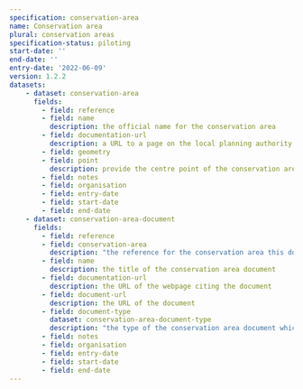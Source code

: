 ```yaml
---
specification: conservation-area
name: Conservation area
plural: conservation areas
specification-status: piloting
start-date: ''
end-date: ''
entry-date: '2022-06-09'
version: 1.2.2
datasets:
    - dataset: conservation-area
      fields:
        - field: reference
        - field: name
          description: the official name for the conservation area
        - field: documentation-url
          description: a URL to a page on the local planning authority website that provides information about the conservation area
        - field: geometry
        - field: point
          description: provide the centre point of the conservation area if you do not have a full geometry available
        - field: notes
        - field: organisation
        - field: entry-date
        - field: start-date
        - field: end-date
    - dataset: conservation-area-document
      fields:
        - field: reference
        - field: conservation-area
          description: "the reference for the conservation area this document is about"
        - field: name
          description: the title of the conservation area document
        - field: documentation-url
          description: the URL of the webpage citing the document
        - field: document-url
          description: the URL of the document
        - field: document-type
          dataset: conservation-area-document-type
          description: "the type of the conservation area document which MUST be one of the following values: 'area-appraisal', 'notice', or blank"
        - field: notes
        - field: organisation
        - field: entry-date
        - field: start-date
        - field: end-date
---
```


